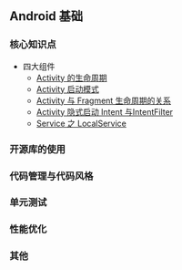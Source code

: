 ## Android 基础

### 核心知识点

- 四大组件
    - [Activity 的生命周期]()
    - [Activity 启动模式]()
    - [Activity 与 Fragment 生命周期的关系]()
    - [Activity 隐式启动 Intent 与IntentFilter]()
    - [Service 之 LocalService]()


### 开源库的使用


### 代码管理与代码风格

### 单元测试

### 性能优化

### 其他